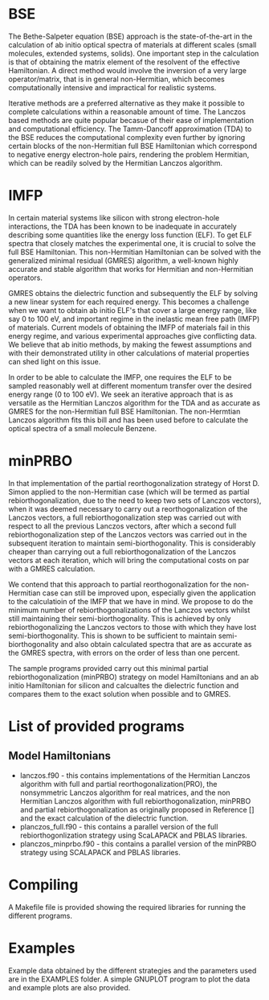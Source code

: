# BSE
The Bethe-Salpeter equation (BSE) approach is the state-of-the-art in the calculation of ab initio optical spectra of materials at different scales (small molecules, extended systems, solids). One important step in the calculation is that of obtaining the matrix element of the resolvent of the effective Hamiltonian. A direct method would involve the inversion of a very large operator/matrix, that is in general non-Hermitian, which becomes computationally intensive and impractical for realistic systems.

Iterative methods are a preferred alternative as they make it possible to complete calculations within a reasonable amount of time. The Lanczos based methods are quite popular becasue of their ease of implementation and computational efficiency. The Tamm-Dancoff approximation (TDA) to the BSE reduces the computational complexity even further by ignoring certain blocks of the non-Hermitian full BSE Hamiltonian which correspond to negative energy electron-hole pairs, rendering the problem Hermitian, which can be readily solved by the Hermitian Lanczos algorithm.

# IMFP
In certain material systems like silicon with strong electron-hole interactions, the TDA has been known to be inadequate in accurately describing some quantities like the energy loss function (ELF). To get ELF spectra that closely matches the experimental one, it is crucial to solve the full BSE Hamiltonian. This non-Hermitian Hamiltonian can be solved with the generalized minimal residual (GMRES) algorithm, a well-known highly accurate and stable algorithm that works for Hermitian and non-Hermitian operators. 

GMRES obtains the dielectric function and subsequently the ELF by solving a new linear system for each required energy. This becomes a challenge when we want to obtain ab initio ELF's that cover a large energy range, like say 0 to 100 eV, and important regime in the inelastic mean free path (IMFP) of materials. Current models of obtaining the IMFP of materials fail in this energy regime, and various experimental approaches give conflicting data. We believe that ab initio methods, by making the fewest assumptions and with their demonstrated utility in other calculations of material properties can shed light on this issue.

In order to be able to calculate the IMFP, one requires the ELF to be sampled reasonably well at different momentum transfer over the desired energy range (0 to 100 eV). We seek an iterative approach that is as versatile as the Hermitian Lanczos algorithm for the TDA and as accurate as GMRES for the non-Hermitian full BSE Hamiltonian. The non-Hermtian Lanczos algorithm fits this bill and has been used before to calculate the optical spectra of a small molecule Benzene.

# minPRBO
In that implementation of the partial reorthogonalization strategy of Horst D. Simon applied to the non-Hermitian case (which will be termed as partial rebiorthogonalization, due to the need to keep two sets of Lanczos vectors), when it was deemed necessary to carry out a reorthogonalization of the Lanczos vectors, a full rebiorthogonalization step was carried out with respect to all the previous Lanczos vectors, after which a second full rebiorthogonalization step of the Lanczos vectors was carried out in the subsequent iteration to maintain semi-biorthogonality. This is considerably cheaper than carrying out a full rebiorthogonalization of the Lanczos vectors at each iteration, which will bring the computational costs on par with a GMRES calculation.

We contend that this approach to partial reorthogonalization for the non-Hermitian case can still be improved upon, especially given the application to the calculatioin of the IMFP that we have in mind.
We propose to do the minimum number of rebiorthogonalizations of the Lanczos vectors whilst still maintaining their semi-biorthogonality. This is achieved by only rebiorthogonalizing the Lanczos vectors to those with which they have lost semi-biorthogonality. This is shown to be sufficient to maintain semi-biorthogonality and also obtain calculated spectra that are as accurate as the GMRES spectra, with errors on the order of less than one percent.

The sample programs provided carry out this minimal partial rebiorthogonalization (minPRBO) strategy on model Hamiltonians and an ab initio Hamiltonian for silicon and calcualtes the dielectric function and compares them to the exact solution when possible and to GMRES.

# List of provided programs

## Model Hamiltonians
* lanczos.f90 - this contains implementations of the Hermitian Lanczos algorithm with full and partial reorthogonalization(PRO), the nonsymmetric Lanczos algorithm for real matrices, and the non Hermitian Lanczos algorithm with full rebiorthogonalization, minPRBO and partial rebiorthogonalization as originally proposed in Reference [] and the exact calculation of the dielectric function.
* planczos_full.f90 - this contains a parallel version of the full rebiorthogonlization strategy using ScaLAPACK and PBLAS libraries.
* planczos_minprbo.f90 -  this contains a parallel version of the minPRBO strategy using SCALAPACK and PBLAS libraries.

# Compiling
A Makefile file is provided showing the required libraries for running the different programs.

# Examples
Example data obtained by the different strategies and the parameters used are in the EXAMPLES folder. A simple GNUPLOT program to plot the data and example plots are also provided.


